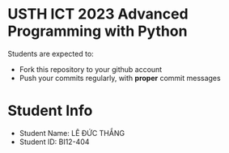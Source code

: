 USTH ICT 2023 Advanced Programming with Python
=====================================================

Students are expected to:
* Fork this repository to your github account
* Push your commits regularly, with **proper** commit messages


Student Info
=========================

* Student Name: LÊ ĐỨC THẮNG 
* Student ID: BI12-404

